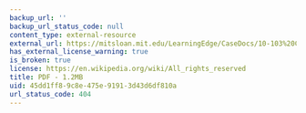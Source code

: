 ```yaml
---
backup_url: ''
backup_url_status_code: null
content_type: external-resource
external_url: https://mitsloan.mit.edu/LearningEdge/CaseDocs/10-103%20Conexia%20Lehrich.pdf
has_external_license_warning: true
is_broken: true
license: https://en.wikipedia.org/wiki/All_rights_reserved
title: PDF - 1.2MB
uid: 45dd1ff8-9c8e-475e-9191-3d43d6df810a
url_status_code: 404
---
```

